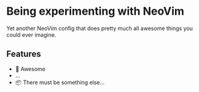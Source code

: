 # Being experimenting with NeoVim

Yet another NeoVim config that does pretty much all awesome things you could ever imagine.

## Features

* 🚀 Awesome
* ...
* 📦 There must be something else...
